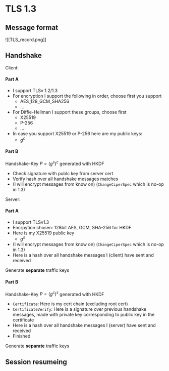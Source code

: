 # TLS 1.3

## Message format


![[TLS_record.png]]


## Handshake

Client:
#### Part A
- I support TLSv 1.2/1.3
- For encryption I support the following in order, choose first you support
	- AES_128_GCM_SHA256
	- ...
- For Diffie-Hellman I support these groups, choose first
	- X25519
	- P-256
	- ...
- In case you support X25519 or P-256 here are my public keys:
	- $g^c$

#### Part B

Handshake-Key $P = (g^s)^c$ generated with HKDF

- Check signature with publc key from server cert
- Verify hash over all handshake messages matches
- (I will encrypt messages from know on) (`ChangeCiperSpec` which is no-op in 1.3)

Server:
#### Part A
- I support TLSv1.3
- Encrpytion chosen: 128bit AES, GCM, SHA-256 for HKDF
- Here is my X25519 public key
	- $g^s$
- (I will encrypt messages from know on) (`ChangeCiperSpec` which is no-op in 1.3)
- Here is a hash over all handshake messages I (client) have sent and received

Generate **separate** traffic keys

#### Part B

Handshake-Key $P = (g^c)^s$ generated with HKDF
- `Certificate`: Here is my cert chain (excluding root cert)
- `CertificateVerify`: Here is a signature over previous handshake messages, made with  private key corresponding to public key in the certificate
- Here is a hash over all handshake messages I (server) have sent and received
- Finished


Generate **separate** traffic keys




## Session resumeing